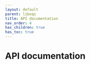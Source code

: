 ```yaml
---
layout: default
parent: liboqs
title: API documentation
nav_order: 4
has_children: true
has_toc: true
---
```


# API documentation

